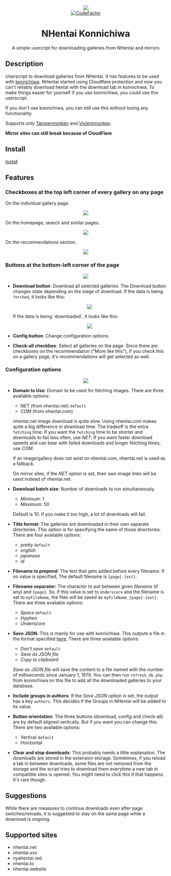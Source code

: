<p align="center">
  <img src="assets/logo.png">
  <br>
  <a href="https://www.codefactor.io/repository/github/naiymu/nhentai-konnichiwa/overview/main"><img src="https://www.codefactor.io/repository/github/naiymu/nhentai-konnichiwa/badge/main" alt="CodeFactor" /></a>
</p>
<h1 align="center">NHentai Konnichiwa</h1>
<p align="center">
  A simple usercript for downloading galleries from NHentai and mirrors
</p>

## Description
Userscript to download galleries from NHentai. It has features to be used with
[konnichiwa](https://github.com/naiymu/konnichiwa). NHentai started using
Cloudflare protection and now you can't reliably download hentai with the
download tab in konnichiwa. To make things easier for yourself if you use
konnichiwa, you could use this userscript.

If you don't use konnichiwa, you can still use this without losing any
functionality.

Supports only
[Tampermonkey](https://www.tampermonkey.net/)
and
[Violentmonkey](https://violentmonkey.github.io/).

**Mirror sites can still break because of CloudFlare**

## Install
[Install](https://raw.githubusercontent.com/naiymu/nhentai-konnichiwa/master/nhentai-konnichiwa.user.js)

## Features
### Checkboxes at the top left corner of every gallery on any page

On the individual gallery page.

<p align="center">
  <img src="assets/gallery.png">
</p>

On the homepage, search and similar pages.

<p align="center">
  <img src="assets/home.png">
</p>

On the recommendations section.

<p align="center">
  <img src="assets/recommendations.png">
</p>

### Buttons at the bottom-left corner of the page
<p align="center">
  <img src="assets/buttons.png">
</p>

- **Download button**: Download all selected galleries. The Download button changes state depending on the stage of download.
    If the data is being `fetched`, it looks like this:
    <p align="center">
      <img src="assets/fetching.png">
    </p>
    If the data is being `downloaded`, it looks like this:
    <p align="center">
      <img src="assets/downloading.png">
    </p>

- **Config button**: Change configuration options.

- **Check-all checkbox**: Select all galleries on the page. Since there are
checkboxes on the recommendation ("More like this"), if you check this on a
gallery page, it's recommendations will get selected as well.

### Configuration options

<p align="center">
  <img src="assets/config.png">
</p>

- **Domain to Use**: Domain to be used for fetching images. There are three
available options:

    - *NET* (from nhentai.net) `default`
    - *COM* (from nhentai.com)

    nhentai.net image download is quite slow. Using nhentai.com makes quite a big
    difference in download time. The tradeoff is the extra `fetching` time. If
    you want the `fetching` time to be shorter and downloads to fail less
    often, use *NET*. If you want faster download speeds and can bear with failed
    downloads and longer fetching times, use *COM*.

    If an image/gallery does not exist on nhentai.com, nhentai.net is used as a
    fallback.

    On mirror sites, if the *NET* option is set, their own image links will be used
    instead of nhentai.net.

- **Download batch size**: Number of downloads to run simultaneously.

    - *Minimum*: 1
    - *Maximum*: 50

    Default is 10. If you make it too high, a lot of downloads will fail.

- **Title format**: The galleries are downloaded in their own separate
directories. This option is for specifying the name of those directories.
There are four available options:

    - *pretty* `default`
    - *english*
    - *japanese*
    - *id*

- **Filename to prepend**: The text that gets added before every filename. If no
value is specified, The default filename is `{page}.{ext}`.

- **Filename separator**: The character to put between given *filename* (if any)
and `{page}`. So, if this value is set to `Underscore` and the filename is
set to `myFileName`, the files will be saved as `myFileName_{page}.{ext}`.
There are three available options:

    - *Space* `default`
    - *Hyphen*
    - *Underscore*

- **Save JSON**: This is mainly for use with konnichiwa. This outputs a file in
the format specified
[here](https://github.com/naiymu/konnichiwa#with-the-refresh_db-script). There
are three available options:

    - *Don't save* `default`
    - *Save as JSON file*
    - *Copy to clipboard*

    *Save as JSON file* will save the content to a file named with the number of
    milliseconds since January 1, 1970. You can then run `refresh_db.php` from
    konnichiwa on this file to add all the downloaded galleries to your database.

- **Include groups in authors**: If the *Save JSON* option is set, the output
has a key `authors`. This decides if the Groups in NHentai will be added to
its value.

- **Button orientation**: The three buttons (download, config and check-all) are
by default aligned vertically. But if you want you can change this. There are
two available options:

    - Vertical `default`
    - Horizontal

- **Clear and stop downloads**: This probably needs a little explanation. The
downloads are stored in the extension storage. Sometimes, if you reload a tab
in between downloads, some files are not removed from the storage and the
script tries to download them everytime a new tab in compatible sites is
opened. You might need to click this if that happens. It's rare though.

## Suggestions
While there are measures to continue downloads even after page
switches/reloads, it is suggested to stay on the same page while a download
is ongoing.

## Supported sites
- nhentai.net
- nhentai.xxx
- nyahentai.red
- nhentai.to
- nhentai.website
